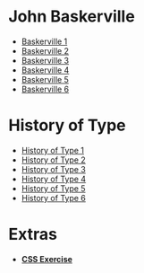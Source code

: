 John Baskerville
================

- [Baskerville 1](https://scott-mccabe.github.io/John_Baskerville_/baskerville1.html)
- [Baskerville 2](https://scott-mccabe.github.io/John_Baskerville_/baskerville2.html)
- [Baskerville 3](https://scott-mccabe.github.io/John_Baskerville_/baskerville3.html)
- [Baskerville 4](https://scott-mccabe.github.io/John_Baskerville_/baskerville4.html)
- [Baskerville 5](https://scott-mccabe.github.io/John_Baskerville_/baskerville5.html)
- [Baskerville 6](https://scott-mccabe.github.io/John_Baskerville_/baskerville6.html)


History of Type
===============

- [History of Type 1](https://scott-mccabe.github.io/John_Baskerville_/history1.html)
- [History of Type 2](https://scott-mccabe.github.io/John_Baskerville_/history2.html)
- [History of Type 3](https://scott-mccabe.github.io/John_Baskerville_/history3.html)
- [History of Type 4](https://scott-mccabe.github.io/John_Baskerville_/history4.html)
- [History of Type 5](https://scott-mccabe.github.io/John_Baskerville_/history5.html)
- [History of Type 6](https://scott-mccabe.github.io/John_Baskerville_/history6.html)

Extras
======

- **[CSS Exercise](https://eleventhirty.github.io/John_Baskerville_/CSSexercss.html)**   
